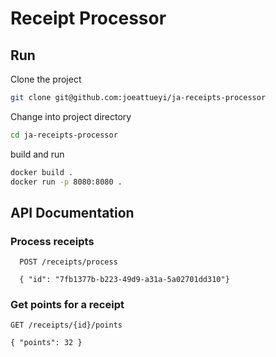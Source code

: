 
# Receipt Processor

## Run
Clone the project

```bash
git clone git@github.com:joeattueyi/ja-receipts-processor
```

Change into project directory

```bash
cd ja-receipts-processor
```

build and run
```bash
docker build .
docker run -p 8080:8080 .
```

## API Documentation

### Process receipts
```http
  POST /receipts/process

  { "id": "7fb1377b-b223-49d9-a31a-5a02701dd310"}
```

### Get points for a receipt
```http
GET /receipts/{id}/points

{ "points": 32 }
```